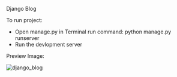 Django Blog

To run project:

* Open manage.py in Terminal run command:
  python manage.py runserver
* Run the devlopment server

Preview Image:

![django_blog](https://user-images.githubusercontent.com/28485791/61068988-9f8e2800-a40b-11e9-8fc6-99704bafd052.jpg)

